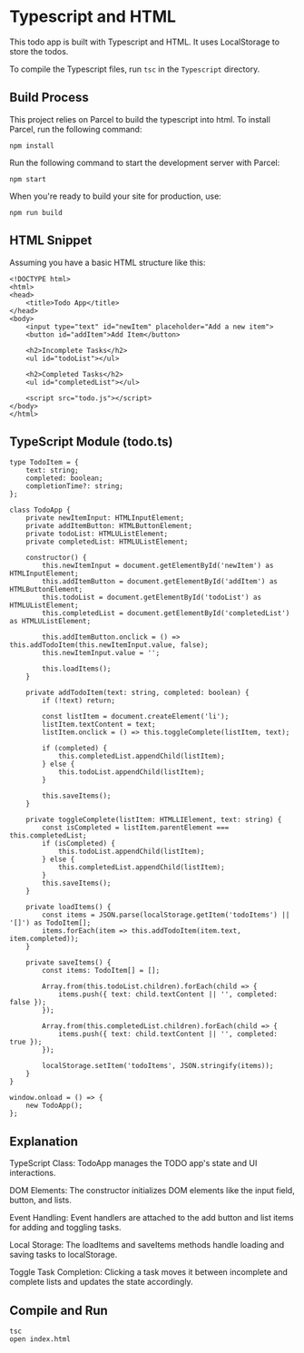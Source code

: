 # Typescript and HTML

This todo app is built with Typescript and HTML. It uses LocalStorage to store the todos.

To compile the Typescript files, run `tsc` in the `Typescript` directory.

## Build Process

This project relies on Parcel to build the typescript into html. To install Parcel, run the following command:

    npm install

Run the following command to start the development server with Parcel:

    npm start

When you're ready to build your site for production, use:

    npm run build



## HTML Snippet
Assuming you have a basic HTML structure like this:

    <!DOCTYPE html>
    <html>
    <head>
        <title>Todo App</title>
    </head>
    <body>
        <input type="text" id="newItem" placeholder="Add a new item">
        <button id="addItem">Add Item</button>

        <h2>Incomplete Tasks</h2>
        <ul id="todoList"></ul>

        <h2>Completed Tasks</h2>
        <ul id="completedList"></ul>

        <script src="todo.js"></script>
    </body>
    </html>

## TypeScript Module (todo.ts)

    type TodoItem = {
        text: string;
        completed: boolean;
        completionTime?: string;
    };

    class TodoApp {
        private newItemInput: HTMLInputElement;
        private addItemButton: HTMLButtonElement;
        private todoList: HTMLUListElement;
        private completedList: HTMLUListElement;

        constructor() {
            this.newItemInput = document.getElementById('newItem') as HTMLInputElement;
            this.addItemButton = document.getElementById('addItem') as HTMLButtonElement;
            this.todoList = document.getElementById('todoList') as HTMLUListElement;
            this.completedList = document.getElementById('completedList') as HTMLUListElement;

            this.addItemButton.onclick = () => this.addTodoItem(this.newItemInput.value, false);
            this.newItemInput.value = '';

            this.loadItems();
        }

        private addTodoItem(text: string, completed: boolean) {
            if (!text) return;

            const listItem = document.createElement('li');
            listItem.textContent = text;
            listItem.onclick = () => this.toggleComplete(listItem, text);

            if (completed) {
                this.completedList.appendChild(listItem);
            } else {
                this.todoList.appendChild(listItem);
            }

            this.saveItems();
        }

        private toggleComplete(listItem: HTMLLIElement, text: string) {
            const isCompleted = listItem.parentElement === this.completedList;
            if (isCompleted) {
                this.todoList.appendChild(listItem);
            } else {
                this.completedList.appendChild(listItem);
            }
            this.saveItems();
        }

        private loadItems() {
            const items = JSON.parse(localStorage.getItem('todoItems') || '[]') as TodoItem[];
            items.forEach(item => this.addTodoItem(item.text, item.completed));
        }

        private saveItems() {
            const items: TodoItem[] = [];

            Array.from(this.todoList.children).forEach(child => {
                items.push({ text: child.textContent || '', completed: false });
            });

            Array.from(this.completedList.children).forEach(child => {
                items.push({ text: child.textContent || '', completed: true });
            });

            localStorage.setItem('todoItems', JSON.stringify(items));
        }
    }

    window.onload = () => {
        new TodoApp();
    };

## Explanation
TypeScript Class: TodoApp manages the TODO app's state and UI interactions.

DOM Elements: The constructor initializes DOM elements like the input field, button, and lists.

Event Handling: Event handlers are attached to the add button and list items for adding and toggling tasks.

Local Storage: The loadItems and saveItems methods handle loading and saving tasks to localStorage.

Toggle Task Completion: Clicking a task moves it between incomplete and complete lists and updates the state accordingly.

## Compile and Run

    tsc
    open index.html
